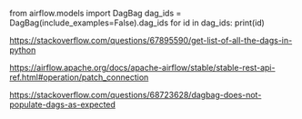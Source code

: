 from airflow.models import DagBag
dag_ids = DagBag(include_examples=False).dag_ids
for id in dag_ids:
print(id)

https://stackoverflow.com/questions/67895590/get-list-of-all-the-dags-in-python


https://airflow.apache.org/docs/apache-airflow/stable/stable-rest-api-ref.html#operation/patch_connection


https://stackoverflow.com/questions/68723628/dagbag-does-not-populate-dags-as-expected
